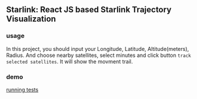 
## Starlink: React JS based Starlink Trajectory Visualization 



### usage
In this project, you should input your Longitude, Latitude, Altitude(meters), Radius.
And choose nearby satellites, select minutes and click button `track selected satellites`.
It will show the movment trail.

### demo

[running tests](https://dev5811.d3pke1kuhsac9f.amplifyapp.com/)
